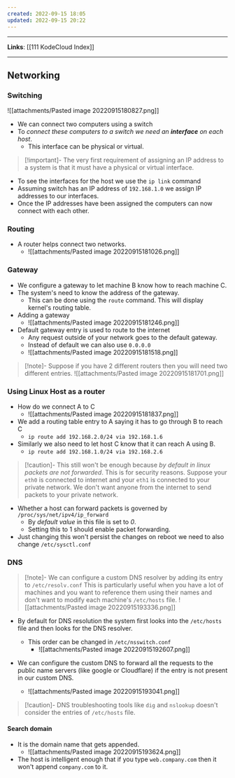 ```yaml
---
created: 2022-09-15 18:05
updated: 2022-09-15 20:22
---
```

---
**Links**: [[111 KodeCloud Index]]

---
## Networking
### Switching
![[attachments/Pasted image 20220915180827.png]]
- We can connect two computers using a switch
- To *connect these computers to a switch we need an **interface** on each host*.
	- This interface can be physical or virtual.

> [!important]- The very first requirement of assigning an IP address to a system is that it must have a physical or virtual interface.

- To see the interfaces for the host we use the `ip link` command
- Assuming switch has an IP address of `192.168.1.0` we assign IP addresses to our interfaces. 
- Once the IP addresses have been assigned the computers can now connect with each other.

### Routing
- A router helps connect two networks.
	- ![[attachments/Pasted image 20220915181026.png]]

### Gateway
- We configure a gateway to let machine B know how to reach machine C.
- The system's need to know the address of the gateway.
	- This can be done using the `route` command. This will display kernel's routing table.
- Adding a gateway
	- ![[attachments/Pasted image 20220915181246.png]]
- Default gateway entry is used to route to the internet
	- Any request outside of your network goes to the default gateway.
	- Instead of default we can also use `0.0.0.0`
	- ![[attachments/Pasted image 20220915181518.png]]

> [!note]- Suppose if you have 2 different routers then you will need two different entries.
> ![[attachments/Pasted image 20220915181701.png]]

### Using Linux Host as a router
- How do we connect A to C
	- ![[attachments/Pasted image 20220915181837.png]]
- We add a routing table entry to A saying it has to go through B to reach C
	- `ip route add 192.168.2.0/24 via 192.168.1.6`
- Similarly we also need to let host C know that it can reach A using B.
	- `ip route add 192.168.1.0/24 via 192.168.2.6`

> [!caution]- This still won't be enough because *by default in linux packets are not forwarded*.
> This is for security reasons.
> Suppose your `eth0` is connected to internet and your `eth1` is connected to your private network. We don't want anyone from the internet to send packets to your private network.

- Whether a host can forward packets is governed by `/proc/sys/net/ipv4/ip_forward`
	- By *default value* in this file is set to *0*.
	- Setting this to 1 should enable packet forwarding.
- Just changing this won't persist the changes on reboot we need to also change `/etc/sysctl.conf`

### DNS
> [!note]- We can configure a custom DNS resolver by adding its entry to `/etc/resolv.conf`
> This is particularly useful when you have a lot of machines and you want to reference them using their names and don't want to modify each machine's `/etc/hosts` file.
> ![[attachments/Pasted image 20220915193336.png]]

- By default for DNS resolution the system first looks into the `/etc/hosts` file and then looks for the DNS resolver.
	- This order can be changed in `/etc/nsswitch.conf`
		- ![[attachments/Pasted image 20220915192607.png]]

- We can configure the custom DNS to forward all the requests to the public name servers (like google or Cloudflare) if the entry is not present in our custom DNS.
	- ![[attachments/Pasted image 20220915193041.png]]

> [!caution]- DNS troubleshooting tools like `dig` and `nslookup` doesn't consider the entries of `/etc/hosts` file.

#### Search domain 
- It is the domain name that gets appended.
	- ![[attachments/Pasted image 20220915193624.png]]
- The host is intelligent enough that if you type `web.company.com` then it won't append  `company.com` to it.
